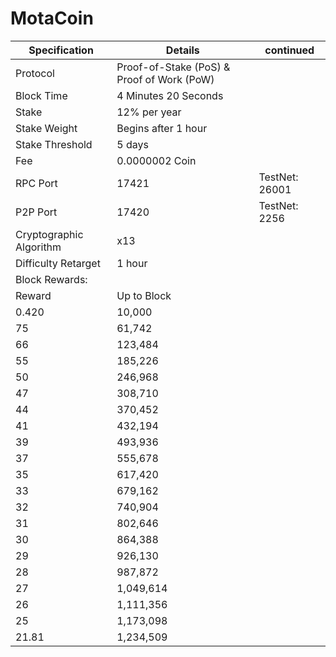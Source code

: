 <h1>MotaCoin</h1>


| Specification  | Details |	continued |
| ------------- | ------------- | ------------- |
| Protocol  |  Proof-of-Stake (PoS) & Proof of Work (PoW)|
| Block Time  | 4 Minutes 20 Seconds |
| Stake  | 12% per year |
| Stake Weight | Begins after 1 hour |
| Stake Threshold | 5 days |
| Fee | 0.0000002 Coin |
| RPC Port  | 17421  |  TestNet: 26001
| P2P Port | 17420 |  TestNet: 2256
| Cryptographic Algorithm  | x13  |
| Difficulty Retarget  | 1 hour |
| Block Rewards:
Reward | Up to Block   |  
0.420 |   10,000      |   
75    |   61,742      |    
66    |  123,484      |    
55    |  185,226      |    
50    |  246,968      |   
47    |  308,710      |    
44    |  370,452      |    
41    |  432,194      |    
39    |  493,936      |    
37    |  555,678      |    
35    |  617,420      |    
33    |  679,162      |    
32    |  740,904      |    
31    |  802,646      |    
30    |  864,388      |    
29    |  926,130      |    
28    |  987,872      |    
27    |  1,049,614    |    
26    |  1,111,356    |    
25    |  1,173,098    |    
21.81 |  1,234,509    |   
